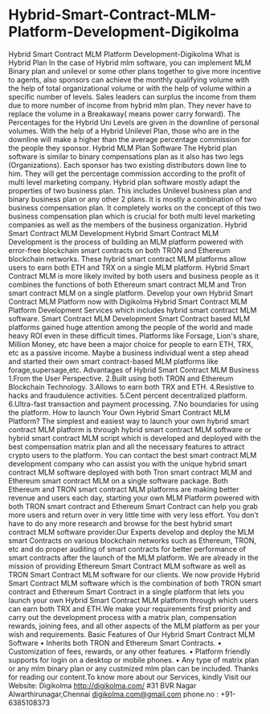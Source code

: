 # Hybrid-Smart-Contract-MLM-Platform-Development-Digikolma
Hybrid Smart Contract MLM Platform Development-Digikolma   What is Hybrid Plan In the case of Hybrid mlm software, you can implement MLM Binary plan and unilevel or some other plans together to give more incentive to agents, also sponsors can achieve the monthly qualifying volume with the help of total organizational volume or with the help of volume within a specific number of levels. Sales leaders can surplus the income from them due to more number of income from hybrid mlm plan. They never have to replace the volume in a Breakaway( means power carry forward). The Percentages for the Hybrid Uni Levels are given in the downline of personal volumes. With the help of a Hybrid Unilevel Plan, those who are in the downline will make a higher than the average percentage commission for the people they sponsor.  Hybrid MLM Plan Software The Hybrid plan software is similar to binary compensations plan as it also has two legs (Organizations). Each sponsor has two existing distributors down line to him. They will get the percentage commission according to the profit of multi level marketing company. Hybrid plan software mostly adapt the properties of two business plan. This includes Unilevel business plan and binary business plan or any other 2 plans. It is mostly a combination of two business compensation plan. It completely works on the concept of this two business compensation plan which is crucial for both multi level marketing companies as well as the members of the business organization.    Hybrid Smart Contract MLM Development Hybrid Smart Contract MLM Development is the process of building an MLM platform powered with error-free blockchain smart contracts on both TRON and Ethereum blockchain networks. These hybrid smart contract MLM platforms allow users to earn both ETH and TRX on a single MLM platform. Hybrid Smart Contract MLM is more likely invited by both users and business people as it combines the functions of both Ethereum smart contract MLM and Tron smart contract MLM on a single platform. Develop your own Hybrid Smart Contract MLM Platform now with Digikolma Hybrid Smart Contract MLM Platform Development Services which includes hybrid smart contract MLM software. Smart Contract MLM Development Smart Contract based MLM platforms gained huge attention among the people of the world and made heavy ROI even in these difficult times. Platforms like Forsage, Lion's share, Million Money, etc have been a major choice for people to earn ETH, TRX, etc as a passive income. Maybe a business individual went a step ahead and started their own smart contract-based MLM platforms like forage,supersage,etc.  Advantages of Hybrid Smart Contract MLM Business 1.From the User Perspective. 2.Built using both TRON and Ethereum Blockchain Technology. 3.Allows to earn both TRX and ETH. 4.Resistive to hacks and fraudulence activities. 5.Cent percent decentralized platform. 6.Ultra-fast transaction and payment processing. 7.No boundaries for using the platform.  How to launch Your Own Hybrid Smart Contract MLM Platform? The simplest and easiest way to launch your own hybrid smart contract MLM platform is through hybrid smart contract MLM software or hybrid smart contract MLM script which is developed and deployed with the best compensation matrix plan and all the necessary features to attract crypto users to the platform. You can contact the best smart contract MLM development company who can assist you with the unique hybrid smart contract MLM software deployed with both Tron smart contract MLM and Ethereum smart contract MLM on a single software package. Both Ethereum and TRON smart contract MLM platforms are making better revenue and users each day, starting your own MLM Platform powered with both TRON smart contract and Ethereum Smart Contract can help you grab more users and return over in very little time with very less effort. You don’t have to do any more research and browse for the best hybrid smart contract MLM software provider.Our Experts develop and deploy the MLM smart Contracts on various blockchain networks such as Ethereum, TRON, etc and do proper auditing of smart contracts for better performance of smart contracts after the launch of the MLM platform.  We are already in the mission of providing Ethereum Smart Contract MLM software as well as TRON Smart Contract MLM software for our clients. We now provide Hybrid Smart Contract MLM software which is the combination of both TRON smart contract and Ethereum Smart Contract in a single platform that lets you launch your own Hybrid Smart Contract MLM platform through which users can earn both TRX and ETH.We make your requirements first priority and carry out the development process with a matrix plan, compensation rewards, joining fees, and all other aspects of the MLM platform as per your wish and requirements.   Basic Features of Our Hybrid Smart Contract MLM Software      • Inherits both TRON and Ethereum Smart Contracts.     • Customization of fees, rewards, or any other features.     • Platform friendly supports for login on a desktop or mobile phones.     • Any type of matrix plan or any mlm binary plan or  any custmized mlm plan can be included.   Thanks for reading our content.To know more about our  Services, kindly Visit our Website: Digikolma                http://digikolma.com/                #31 BVR Nagar Alwarthirunagar,Chennai                digikolma.com@gmail.com                phone.no : +91- 6385108373
